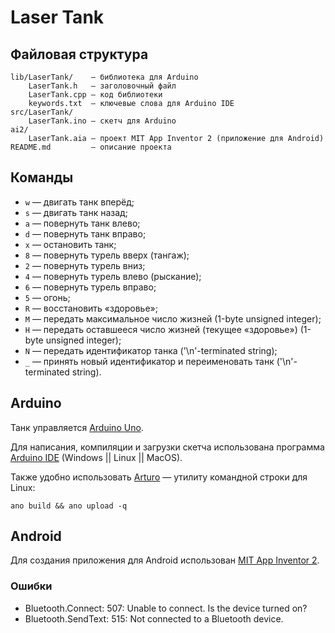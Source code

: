 # Laser Tank

## Файловая структура

    lib/LaserTank/    — библиотека для Arduino
        LaserTank.h   — заголовочный файл
        LaserTank.cpp — код библиотеки
        keywords.txt  — ключевые слова для Arduino IDE
    src/LaserTank/
        LaserTank.ino — скетч для Arduino
    ai2/
        LaserTank.aia — проект MIT App Inventor 2 (приложение для Android)
    README.md         — описание проекта

## Команды

* `w` — двигать танк вперёд;
* `s` — двигать танк назад;
* `a` — повернуть танк влево;
* `d` — повернуть танк вправо;
* `x` — остановить танк;
* `8` — повернуть турель вверх (тангаж);
* `2` — повернуть турель вниз;
* `4` — повернуть турель влево (рыскание);
* `6` — повернуть турель вправо;
* `5` — огонь;
* `R` — восстановить «здоровье»;
* `M` — передать максимальное число жизней (1-byte unsigned integer);
* `H` — передать оставшееся число жизней (текущее «здоровье») (1-byte unsigned integer);
* `N` — передать идентификатор танка ('\n'-terminated string);
* `_` — принять новый идентификатор и переименовать танк ('\n'-terminated string).

## Arduino

Танк управляется [Arduino Uno](https://store.arduino.cc/arduino-uno-rev3).

Для написания, компиляции и загрузки скетча использована программа [Arduino IDE](https://www.arduino.cc/en/Main/Software#download) (Windows || Linux || MacOS).

Также удобно использовать [Arturo](https://github.com/scottdarch/Arturo) — утилиту командной строки для Linux:

    ano build && ano upload -q

## Android

Для создания приложения для Android использован [MIT App Inventor 2](http://appinventor.mit.edu/explore/).

### Ошибки

* Bluetooth.Connect: 507: Unable to connect. Is the device turned on?
* Bluetooth.SendText: 515: Not connected to a Bluetooth device.


